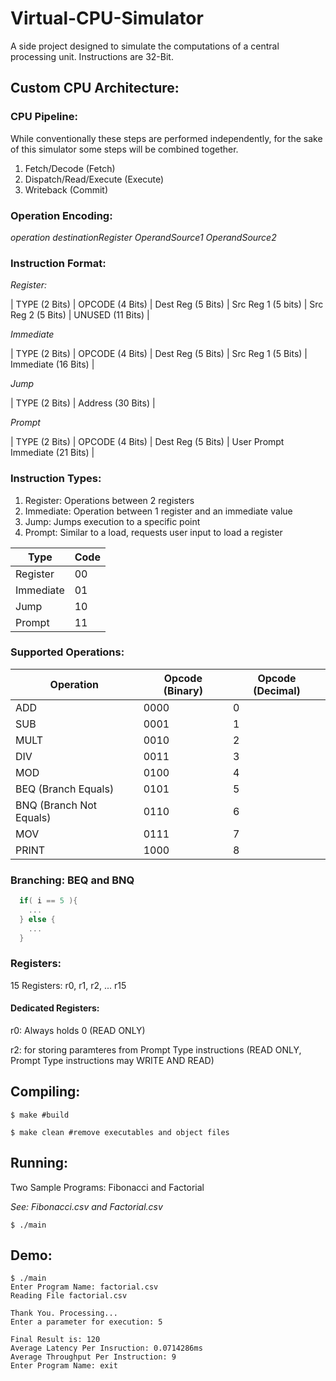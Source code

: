 # Virtual-CPU-Simulator
A side project designed to simulate the computations of a central processing unit. Instructions are 32-Bit.

## Custom CPU Architecture:

### CPU Pipeline:

While conventionally these steps are performed independently, for the sake of this simulator some steps will be combined together.

1. Fetch/Decode (Fetch)
2. Dispatch/Read/Execute (Execute)
3. Writeback (Commit)

### Operation Encoding:

  *operation destinationRegister OperandSource1 OperandSource2*

### Instruction Format:
  
  *Register:*
   
  | TYPE (2 Bits) | OPCODE (4 Bits) | Dest Reg (5 Bits) | Src Reg 1 (5 bits) | Src Reg 2 (5 Bits) | UNUSED (11 Bits) |
  
  *Immediate*
  
  | TYPE (2 Bits) | OPCODE (4 Bits) | Dest Reg (5 Bits) | Src Reg 1 (5 Bits) | Immediate (16 Bits) |
  
  *Jump*
  
  | TYPE (2 Bits) | Address (30 Bits) |
  
  *Prompt*
  
  | TYPE (2 Bits) | OPCODE (4 Bits) | Dest Reg (5 Bits) | User Prompt Immediate (21 Bits) |


### Instruction Types:
  1. Register: Operations between 2 registers 
  2. Immediate: Operation between 1 register and an immediate value
  3. Jump: Jumps execution to a specific point
  4. Prompt: Similar to a load, requests user input to load a register
  
  Type | Code
  ---- | ----
  Register | 00
  Immediate | 01
  Jump | 10
  Prompt | 11
  
### Supported Operations:

Operation | Opcode (Binary) | Opcode (Decimal)
--------- | --------------- | ----------------
ADD | 0000 | 0
SUB | 0001 | 1
MULT | 0010 | 2
DIV | 0011 | 3
MOD | 0100 | 4
BEQ (Branch Equals) | 0101 | 5
BNQ (Branch Not Equals) | 0110 | 6
MOV | 0111 | 7
PRINT | 1000 | 8

### Branching: BEQ and BNQ
```c++
  if( i == 5 ){
    ...
  } else {
    ...
  }

```

### Registers:

15 Registers: r0, r1, r2, ... r15

#### Dedicated Registers:

r0: Always holds 0 (READ ONLY)

r2: for storing paramteres from Prompt Type instructions (READ ONLY, Prompt Type instructions may WRITE AND READ)
  
## Compiling:

```shell
$ make #build

$ make clean #remove executables and object files
```

## Running:

Two Sample Programs: Fibonacci and Factorial

*See: Fibonacci.csv and Factorial.csv*

```shell
$ ./main
```

## Demo:

```
$ ./main
Enter Program Name: factorial.csv
Reading File factorial.csv

Thank You. Processing...
Enter a parameter for execution: 5

Final Result is: 120
Average Latency Per Insruction: 0.0714286ms
Average Throughput Per Instruction: 9
Enter Program Name: exit

```
